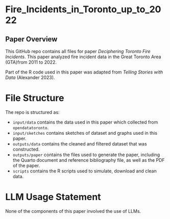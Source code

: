# Fire_Incidents_in_Toronto_up_to_2022

## Paper Overview

This GitHub repo contains all files for paper *Deciphering Toronto Fire Incidents*. This paper analyzed fire incident data in the Great Toronto Area (GTA)from 2011 to 2022.

Part of the R code used in this paper was adapted from *Telling Stories with Data* (Alexander 2023).

# File Structure

The repo is structured as:

-   `input/data` contains the data used in this paper which collected from `opendatatoronto`.
-   `input/sketches` contains sketches of dataset and graphs used in this paper.
-   `outputs/data` contains the cleaned and filtered dataset that was constructed.
-   `outputs/paper` contains the files used to generate the paper, including the Quarto document and reference bibliography file, as well as the PDF of the paper.
-   `scripts` contains the R scripts used to simulate, download and clean data.

# LLM Usage Statement

None of the components of this paper involved the use of LLMs.
